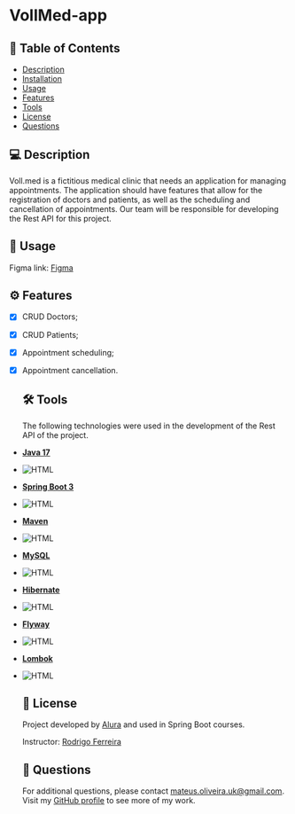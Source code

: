 # VollMed-app

  ## 📄 Table of Contents
  
  - [Description](#description)
  - [Installation](#installation)
  - [Usage](#usage)
  - [Features](#features)
  - [Tools](#tools)
  - [License](#license)
  - [Questions](#questions)

  ## 💻 Description
  
  Voll.med is a fictitious medical clinic that needs an application for managing appointments. The application should have features that allow for the registration of doctors and patients, as well as the scheduling and cancellation of appointments. Our team will be responsible for developing the Rest API for this project.
  
  ## 🎨 Usage

  Figma link: <a href="https://www.figma.com/file/N4CgpJqsg7gjbKuDmra3EV/Voll.med">Figma</a>


  ## ⚙️ Features

- [x] CRUD Doctors;
- [x] CRUD Patients;
- [x] Appointment scheduling;
- [x] Appointment cancellation.

  ##  🛠 Tools

  The following technologies were used in the development of the Rest API of the project.

- **[Java 17](https://www.oracle.com/java)**
- ![HTML](https://img.shields.io/badge/JAVA-orange)  
- **[Spring Boot 3](https://spring.io/projects/spring-boot)**
-  ![HTML](https://img.shields.io/badge/Spring-Boot-green)
- **[Maven](https://maven.apache.org)**
- ![HTML](https://img.shields.io/badge/Maven-blue)
- **[MySQL](https://www.mysql.com)**
- ![HTML](https://img.shields.io/badge/Mysql-blue)
- **[Hibernate](https://hibernate.org)**
- ![HTML](https://img.shields.io/badge/Hibernate-green)
- **[Flyway](https://flywaydb.org)**
- ![HTML](https://img.shields.io/badge/Flyway-red)
- **[Lombok](https://projectlombok.org)**
- ![HTML](https://img.shields.io/badge/Lombok-red)

  ## 📝 License

  Project developed by [Alura](https://www.alura.com.br) and used in Spring Boot courses.

  Instructor: [Rodrigo Ferreira](https://cursos.alura.com.br/user/rodrigo-ferreira)


  ## 📝 Questions

  For additional questions, please contact mateus.oliveira.uk@gmail.com. Visit my [GitHub profile](https://github.com/Mateuzuk) to see more of my work.
  
  









